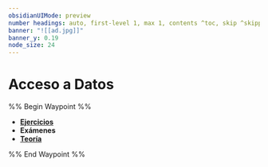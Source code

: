 ```yaml
---
obsidianUIMode: preview
number headings: auto, first-level 1, max 1, contents ^toc, skip ^skipped, start-at 1, _.1.1.
banner: "![[ad.jpg]]"
banner_y: 0.19
node_size: 24
---
```

# Acceso a Datos
%% Begin Waypoint %%
- **[Ejercicios](./Ejercicios/Ejercicios.md)**
- **Exámenes**
- **[Teoría](./Teor%C3%ADa/Teor%C3%ADa.md)**

%% End Waypoint %%